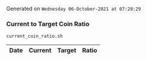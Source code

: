 Generated on `Wednesday 06-October-2021 at 07:28:29`

### Current to Target Coin Ratio
`current_coin_ratio.sh`

Date|Current|Target|Ratio
---|---|---|---
